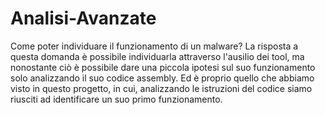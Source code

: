 # Analisi-Avanzate
Come poter individuare il funzionamento di un malware?
La risposta a questa domanda è possibile individuarla attraverso l'ausilio dei tool, ma nonostante ciò è possibile dare una piccola ipotesi sul suo funzionamento solo analizzando il suo codice assembly. Ed è proprio quello che abbiamo visto in questo progetto, in cui, analizzando le istruzioni del codice siamo riusciti ad identificare un suo primo funzionamento.
